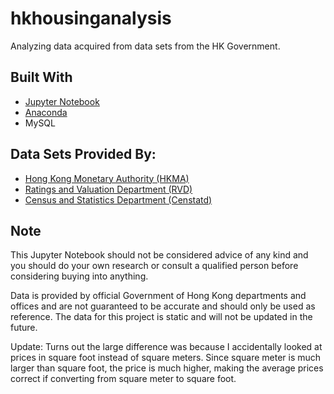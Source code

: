 # hkhousinganalysis
Analyzing data acquired from data sets from the HK Government.

## Built With
- [Jupyter Notebook](https://jupyter.org/)
- [Anaconda](https://www.anaconda.com/)
- MySQL

## Data Sets Provided By:
- [Hong Kong Monetary Authority (HKMA)](https://www.hkma.gov.hk/)
- [Ratings and Valuation Department (RVD)](https://www.rvd.gov.hk/)
- [Census and Statistics Department (Censtatd)](https://www.censtatd.gov.hk/)

## Note

This Jupyter Notebook should not be considered advice of any kind and you should do your own research or consult a qualified person before considering buying into anything.

Data is provided by official Government of Hong Kong departments and offices and are not guaranteed to be accurate and should only be used as reference. The data for this project is static and will not be updated in the future.

Update: Turns out the large difference was because I accidentally looked at prices in square foot instead of square meters. Since square meter is much larger than square foot, the price is much higher, making the average prices correct if converting from square meter to square foot.